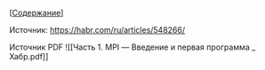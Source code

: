 [[Содержание](<articles/MPI - (часть 1) Введение и первая программа ХАБР/Содержание.md>)]

Источник:
https://habr.com/ru/articles/548266/

Источник PDF
![[Часть 1. MPI — Введение и первая программа _ Хабр.pdf]]